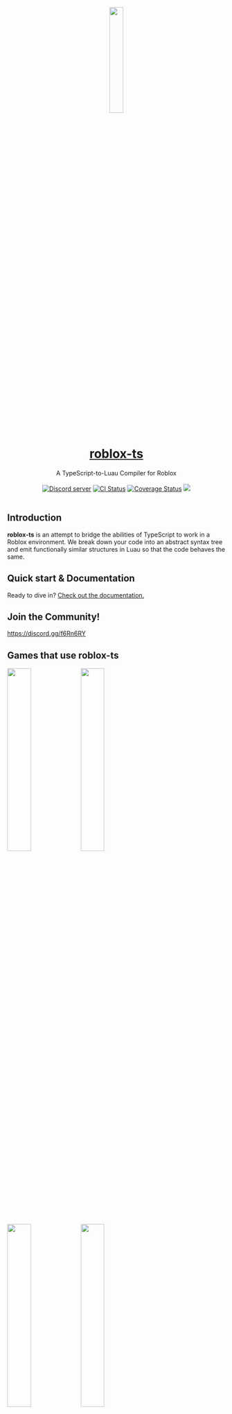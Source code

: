<div align="center"><img width=25% src="https://i.imgur.com/yCjHmng.png"></div>
<h1 align="center"><a href="https://roblox-ts.com">roblox-ts</a></h1>
<div align="center">A TypeScript-to-Luau Compiler for Roblox</div>
<br>
<div align="center">
	<a href="https://discord.gg/f6Rn6RY"><img src="https://discordapp.com/api/guilds/476080952636997633/embed.png" alt="Discord server" /></a>
	<a href="https://github.com/roblox-ts/roblox-ts/actions"><img src="https://github.com/roblox-ts/roblox-ts/workflows/CI/badge.svg" alt="CI Status" /></a>
	<a href="https://coveralls.io/github/roblox-ts/roblox-ts?branch=master"><img src="https://coveralls.io/repos/github/roblox-ts/roblox-ts/badge.svg?branch=master" alt="Coverage Status" /></a>
	<a href="https://www.npmjs.com/package/roblox-ts"><img src="https://badge.fury.io/js/roblox-ts.svg"></a>
</div>
<div>&nbsp;</div>

## Introduction

**roblox-ts** is an attempt to bridge the abilities of TypeScript to work in a Roblox environment. We break down your code into an abstract syntax tree and emit functionally similar structures in Luau so that the code behaves the same.

## Quick start & Documentation

Ready to dive in? [Check out the documentation.](https://roblox-ts.com/docs)

## Join the Community!

https://discord.gg/f6Rn6RY

## Games that use roblox-ts

<a href="https://www.roblox.com/games/4872321990/Islands"><img width=32.9% src="https://i.imgur.com/pkuQfdG.png"></a>
<a href="https://www.roblox.com/games/5414779423/Science-Simulator"><img width=32.9% src="https://i.imgur.com/5GTAGqt.png"></a>
<a href="https://www.roblox.com/games/2184151436/Dungeon-Life"><img width=32.9% src="https://i.imgur.com/JSFPTA0.png"></a>
<a href="https://www.roblox.com/games/3759927663/Zombie-Strike"><img width=32.9% src="https://i.imgur.com/OAmrsuz.png"></a>
<a href="https://www.roblox.com/games/841531820/Deep-Space-Tycoon"><img width=32.9% src="https://i.imgur.com/KFUgqsV.png"></a>
